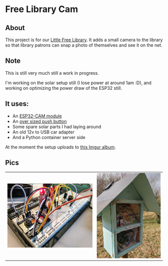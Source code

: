 # Free Library Cam

## About
This project is for our [Little Free Library](https://littlefreelibrary.org/).
It adds a small camera to the library so that library patrons can snap a photo of themselves
and see it on the net.

## Note
This is still very much still a work in progress.

I'm working on the solar setup still (I lose power at around 1am :D),
and working on optimizing the power draw of the ESP32 still.

## It uses:
- An [ESP32-CAM module](https://www.amazon.com/gp/product/B07S5PVZKV/)
- An [over sized push button](https://www.amazon.com/gp/product/B071FSKY6Q/)
- Some spare solar parts I had laying around
- An old 12v to USB car adapter
- And a Python container server side

At the moment the setup uploads to [this Imgur album](https://imgur.com/a/nwV1Ow9).

## Pics
<table>
 <tr>
  <td><img src="https://raw.githubusercontent.com/iphands/FreeLibraryCam/main/assets/pics/proto.jpg" alt="prototype board"></td>
  <td><img src="https://raw.githubusercontent.com/iphands/FreeLibraryCam/main/assets/pics/library.jpg" alt="library exterior"></td>
 </tr>
</table>
